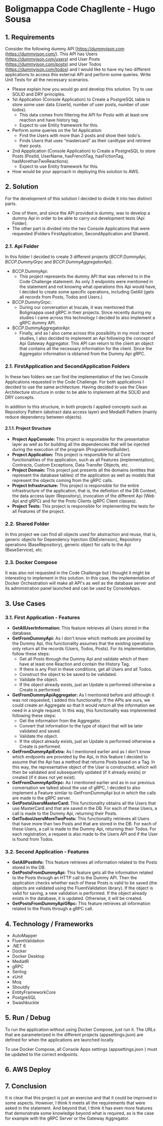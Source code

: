 
# Boligmappa Code Chagllente - Hugo Sousa

## 1. Requirements
Consider the following dummy API [https://dummyjson.com (https://dummyjson.com/). This API has Users (https://dummyjson.com/users) and User Posts (https://dummyjson.com/posts) and User Todos (https://dummyjson.com/todos) and I would like to have my two different applications to access this external API and perform some queries. Write Unit Tests for all the necessary scenarios.

 - Please explain how you would go and develop this solution. Try to use SOLID and DRY principles.
 - 1st  Application (Console Application) to Create a PostgreSQL table to store some user data (UserId, number of user posts, number of user todos).
	 - This data comes from filtering the API for Posts with at least one reaction and have history tag.
	 - Expect to use Entity framework for this.
 - Perform some queries on the 1st Application:
	 - Find the Users with more than 2 posts and show their todo's.
	 - Finds Users that uses “mastercard” as their cardtype and retrieve their posts.
 - 2nd  Appplication (Console Application) to Create a PostgreSQL to store Posts (PostId, UserName, hasFrenchTag, hasFictionTag, hasMorethanTwoReactions).
	 - Expect to use Entity framework for this.
 - How would be your approach in deploying this solution to AWS.

## 2. Solution
For the development of this solution I decided to divide it into two distinct parts.

 - One of them, and since the API provided is dummy, was to develop a dummy Api in order to be able to carry out development tests (Api Folder).
 - The other part is divided into the two Console Applications that were requested (Folders FirstApplication, SecondApplication and Shared).
### 2.1. Api Folder
In this folder I decided to create 3 different projects (*BCCP.DummyApi*, *BCCP.DummyGrpc* and *BCCP.DummyAggregatorApi*).
 - BCCP.DummyApi:
	 - This project represents the dummy API that was referred to in the Code Challenge statement. As only 3 endpoints were mentioned in the statement and not knowing what operations this Api would have, I decided to create some specific operations, including GetAll (gets all records from Posts, Todos and Users.)
 - BCCP.DummyGrpc:
	 - During our conversation at Inscale, it was mentioned that Boligmappa used gRPC in their projects. Since recently during my studies I came across this technology I decided to also implement a gRPC dummy API.
 - BCCP.DummyAggregatorApi:
	 - Finally, and as I also came across this possibility in my most recent studies, I also decided to implement an Api following the concept of Api Gateway Aggregator. This API can return to the client an object that contains all the necessary information for the client. Since the Aggregator information is obtained from the Dummy Api gRPC.
### 2.1. FirstApplication and SecondApplication Folders
In these two folders we can find the implementation of the two Console Applications requested in the Code Challenge. For both applications I decided to use the same architecture. Having decided to use the Clean Architecture structure in order to be able to implement all the SOLID and DRY concepts.

In addition to this structure, in both projects I applied concepts such as Repository Pattern (abstract data access layer) and MediatR Pattern (mainly reduce dependency between objects).
#### 2.1.1. Project Structure

 - **Project AppConsole:** This project is responsible for the presentation layer as well as for building all the dependencies that will be injected during the execution of the program (ProgramHostBuilder).
 - **Project Application:** This project is responsible for all Core functionalities of the application, such as all Features (implementation), Contracts, Custom Exceptions, Data Transfer Objects, etc.
 - **Project Domain:** This project just presents all the domains (entities that represent the database tables) of the application as well as models that represent the objects coming from the gRPC calls.
 - **Project Infrastructure:** This project is responsible for the entire infrastructure of the application, that is, the definition of the DB Context, the data access layer (Repository), invocation of the different Api (Web Api and gRPC) and for the Proto Clients (gRPC Client classes).
 - **Project Tests:** This project is responsible for implementing the tests for all Features of the project.
### 2.2. Shared Folder
In this project we can find all objects used for abstraction and reuse, that is, generic objects for Dependency Injection (DbExtension), Repository operations (BaseRepository), generic object for calls to the Api (BaseService), etc.
### 2.3. Docker Compose
It was also not requested in the Code Challenge but I thought it might be interesting to implement in this solution. In this case, the implementation of Docker Orchestration will make all API's as well as the database server and its administration panel launched and can be used by ConsoleApps.
## 3. Use Cases
### 3.1. First Application - Features
 - **GetAllUserInformation:** This feature retrieves all Users stored in the database.
 - **GetFromDummyApi:** As I don't know which methods are provided by the Dummy Api, this functionality assumes that the existing operations only return all the records (Users, Todos, Posts). For its implementation, follow these steps:
	 - Get all Posts through the Dummy Api and validate which of them have at least one Reaction and contain the History Tag.
	 - If there is any Post in these conditions, get all Users and all Todos.
	 - Construct the object to be saved to be validated.
	 - Validate the object.
	 - If the object already exists, just an Update is performed otherwise a Create is performed.
 - **GetFromDummyApiAggregator:** As I mentioned before and although it was not requested, I added this functionality. If the APIs are ours, we could create an Aggregate so that it would return all the information we need in a single request. In this way, this functionality was implemented following these steps:
	 - Get the information from the Aggregator.
	 - Convert that information to the type of object that will be later validated and saved.
	 - Validate the object.
	 - If the object already exists, just an Update is performed otherwise a Create is performed.
 - **GetFromDummyApiExtra:** As I mentioned earlier and as I don't know which endpoints are provided by the Api, in this feature I decided to assume that the Api has a method that returns Posts based on a Tag. In this way, the representative object of the User is constructed, which will then be validated and subsequently updated (if it already exists) or created (if it does not yet exist).
 - **GetFromDummyApiGrpc:** As I mentioned earlier and as in our previous conversation we talked about the use of gRPC, I decided to also implement a Feature similar to GetFromDummyApi but in which the calls are made to the gRPC server.
 - **GetPostsUsersMasterCard:** This functionality obtains all the Users that use MasterCard and that are saved in the DB. For each of these Users, a call is made to the Dummy Api, returning their Posts.
 - **GetTodosUsersMoreTwoPosts:** This functionality retrieves all Users that have more than two Posts and that are stored in the DB. For each of these Users, a call is made to the Dummy Api, returning their Todos. For each registration, a request is also made to the Users API and if the User is found from Todos.

### 3.2. Second Application - Features
 - **GetAllPostInfo:** This feature retrieves all information related to the Posts stored in the DB.
 - **GetPostsFromDummyApi:** This feature gets all the information related to the Posts through an HTTP call to the Dummy API. Then the application checks whether each of these Posts is valid to be saved (the objects are validated using the FluentValidation library). If the object is valid for saving, a new validation is performed. If the object already exists in the database, it is updated. Otherwise, it will be created.
 - **GetPostsFromDummyApiGRpc:** This feature retrieves all information related to the Posts through a gRPC call.
## 4. Technology / Frameworks
 - AutoMapper
 - FluentValidation
 - .NET 6
 - Docker
 - Docker Desktop
 - MediatR
 - gRPC
 - Serilog
 - xUnit
 - Moq
 - Shouldly
 - EntityFrameworkCore
 - PostgreSQL
 - Swashbuckle
## 5. Run / Debug
To run the application without using Docker Compose, just run it. The URLs that are parameterized in the different projects (appsettings.json) are defined for when the applications are launched locally.

To use Docker Compose, all Console Apps settings (appsettings.json ) must be updated to the correct endpoints.

## 6. AWS Deploy

## 7. Conclusion
It is clear that this project is just an exercise and that it could be improved in some aspects. However, I think it meets all the requirements that were asked in the statement. And beyond that, I think it has even more features that demonstrate some knowledge beyond what is required, as is the case for example with the gRPC Server or the Gateway Aggregator.
